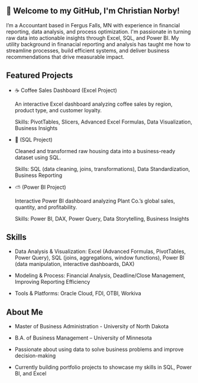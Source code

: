 ## 👋 Welcome to my GitHub, I'm Christian Norby!
I’m a Accountant based in Fergus Falls, MN with experience in financial reporting, data analysis, and process optimization. I'm passionate in turning raw data into actionable insights through Excel, SQL, and Power BI. My utility background in finanacial reporting and analysis has taught me how to streamline processes, build efficient systems, and deliver business recommendations that drive measurable impact.

## Featured Projects

- ☕ Coffee Sales Dashboard (Excel Project)

  An interactive Excel dashboard analyzing coffee sales by region, product type, and customer loyalty.

   Skills: PivotTables, Slicers, Advanced Excel Formulas, Data Visualization, Business Insights

- 🧹 (SQL Project) 

  Cleaned and transformed raw housing data into a business-ready dataset using SQL.

  Skills: SQL (data cleaning, joins, transformations), Data Standardization, Business Reporting

- ⛅ (Power BI Project)

  Interactive Power BI dashboard analyzing Plant Co.’s global sales, quantity, and profitability.

  Skills: Power BI, DAX, Power Query, Data Storytelling, Business Insights

## Skills
- Data Analysis & Visualization: Excel (Advanced Formulas, PivotTables, Power Query), SQL (joins, aggregations, window functions), Power BI (data manipulation, interactive dashboards, DAX)

- Modeling & Process: Financial Analysis, Deadline/Close Management, Improving Reporting Efficiency

- Tools & Platforms: Oracle Cloud, FDI, OTBI, Workiva


## About Me
- Master of Business Administration - University of North Dakota

- B.A. of Business Management – University of Minnesota

- Passionate about using data to solve business problems and improve decision-making

- Currently building portfolio projects to showcase my skills in SQL, Power BI, and Excel
